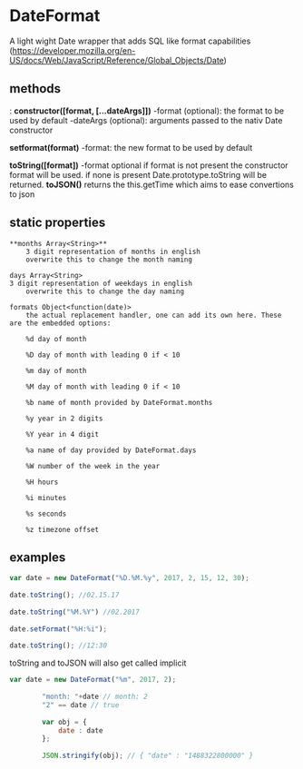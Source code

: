 # DateFormat

A light wight Date wrapper that adds SQL like format capabilities
(https://developer.mozilla.org/en-US/docs/Web/JavaScript/Reference/Global_Objects/Date)

## methods
: **constructor([format, [...dateArgs]])**
	-format (optional): the format to be used by default
	-dateArgs (optional): arguments passed to the nativ Date constructor
	
**setformat(format)**
	-format: the new format to be used by default
		
**toString([format])**
	-format optional
		if format is not present the constructor format will be used.
		if none is present Date.prototype.toString will be returned.
**toJSON()**
	returns the this.getTime which aims to ease convertions to json
		
## static properties
	**months Array<String>**
		3 digit representation of months in english 
		overwrite this to change the month naming
		
	days Array<String>
	3 digit representation of weekdays in english
		overwrite this to change the day naming
		
	formats Object<function(date)>
		the actual replacement handler, one can add its own here. These are the embedded options:
		
		%d day of month
		
		%D day of month with leading 0 if < 10
		
		%m day of month
		
		%M day of month with leading 0 if < 10
		
		%b name of month provided by DateFormat.months
		
		%y year in 2 digits
		
		%Y year in 4 digit 
		
		%a name of day provided by DateFormat.days
		
		%W number of the week in the year
		
		%H hours
		
		%i minutes
		
		%s seconds
		
		%z timezone offset
		
## examples

```javascript
var date = new DateFormat("%D.%M.%y", 2017, 2, 15, 12, 30);
		
date.toString(); //02.15.17
		
date.toString("%M.%Y") //02.2017
		
date.setFormat("%H:%i");
		
date.toString(); //12:30
```

toString and toJSON will also get called implicit

```javascript
var date = new DateFormat("%m", 2017, 2);
		
		"month: "+date // month: 2
		"2" == date // true
		
		var obj = {
			date : date
		};
		
		JSON.stringify(obj); // { "date" : "1488322800000" }
```
